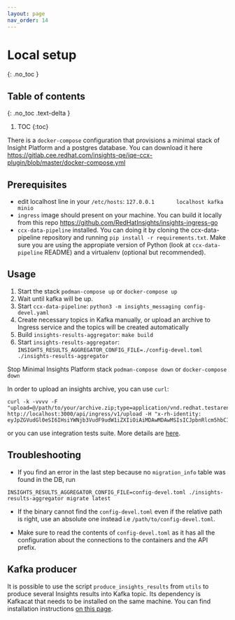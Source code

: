 ```yaml
---
layout: page
nav_order: 14
---
```

# Local setup
{: .no_toc }

## Table of contents
{: .no_toc .text-delta }

1. TOC
{:toc}

There is a `docker-compose` configuration that provisions a minimal stack of Insight Platform and
a postgres database.
You can download it here <https://gitlab.cee.redhat.com/insights-qe/iqe-ccx-plugin/blob/master/docker-compose.yml>

## Prerequisites

* edit localhost line in your `/etc/hosts`:  `127.0.0.1       localhost kafka minio`
* `ingress` image should present on your machine. You can build it locally from this repo
<https://github.com/RedHatInsights/insights-ingress-go>
* `ccx-data-pipeline` installed. You can doing it by cloning the ccx-data-pipeline repository and running `pip install -r requirements.txt`. Make sure you are using the appropiate version of Python (look at `ccx-data-pipeline` README) and a virtualenv (optional but recommended).

## Usage

1. Start the stack `podman-compose up` or `docker-compose up`
2. Wait until kafka will be up.
3. Start `ccx-data-pipeline`: `python3 -m insights_messaging config-devel.yaml`
4. Create necessary topics in Kafka manually, or upload an archive to Ingress service and the topics will be created automatically
5. Build `insights-results-aggregator`: `make build`
6. Start `insights-results-aggregator`: `INSIGHTS_RESULTS_AGGREGATOR_CONFIG_FILE=./config-devel.toml ./insights-results-aggregator`

Stop Minimal Insights Platform stack `podman-compose down` or `docker-compose down`

In order to upload an insights archive, you can use `curl`:

```shell
curl -k -vvvv -F "upload=@/path/to/your/archive.zip;type=application/vnd.redhat.testareno.archive+zip" http://localhost:3000/api/ingress/v1/upload -H "x-rh-identity: eyJpZGVudGl0eSI6IHsiYWNjb3VudF9udW1iZXIiOiAiMDAwMDAwMSIsICJpbnRlcm5hbCI6IHsib3JnX2lkIjogIjEifX19Cg=="
```

or you can use integration tests suite. More details are [here](https://gitlab.cee.redhat.com/insights-qe/iqe-ccx-plugin).

## Troubleshooting

* If you find an error in the last step because no `migration_info` table was found in the DB, run
```
INSIGHTS_RESULTS_AGGREGATOR_CONFIG_FILE=config-devel.toml ./insights-results-aggregator migrate latest
```

* If the binary cannot find the `config-devel.toml` even if the relative path is right, use an absolute one instead i.e `/path/to/config-devel.toml`.

* Make sure to read the contents of `config-devel.toml` as it has all the configuration about the connections to the containers and the API prefix.


## Kafka producer

It is possible to use the script `produce_insights_results` from `utils` to produce several Insights
results into Kafka topic. Its dependency is Kafkacat that needs to be installed on the same machine.
You can find installation instructions [on this page](https://github.com/edenhill/kafkacat).
